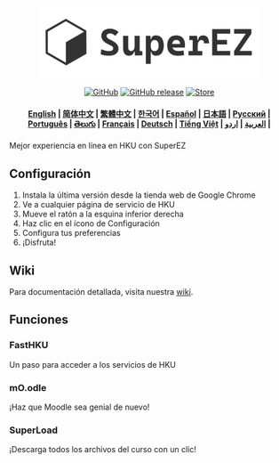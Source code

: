 <p align="center">
    <br>
    <img src="./images/logowithtext.png" width="400"/>
    <br>
</p>

<p align="center">
    <a href="https://github.com/EZ-HKU/SuperEZ/blob/main/LICENSE"><img alt="GitHub" src="https://img.shields.io/badge/LICENSE-GPL-blue"></a>
    <a href="https://github.com/EZ-HKU/SuperEZ/releases"><img alt="GitHub release" src="https://img.shields.io/badge/release-latest-green"></a>
    <a href="https://chromewebstore.google.com/detail/superez/jioahfpcicbofijpaoflhlgpkaacchka"><img alt="Store" src="https://img.shields.io/badge/extension store-download-red"></a>
</p>

<h4 align="center">
    <p>
        <a href="https://github.com/EZ-HKU/SuperEZ/">English</a> |
        <a href="https://github.com/EZ-HKU/SuperEZ/blob/main/mlp/README_zh-hans.md">简体中文</a> |
        <a href="https://github.com/EZ-HKU/SuperEZ/blob/main/mlp/README_zh-hant.md">繁體中文</a> |
        <a href="https://github.com/EZ-HKU/SuperEZ/blob/main/mlp/README_ko.md">한국어</a> |
        <a href="https://github.com/EZ-HKU/SuperEZ/blob/main/mlp/README_es.md">Español</a> |
        <a href="https://github.com/EZ-HKU/SuperEZ/blob/main/mlp/README_ja.md">日本語</a> |
        <a href="https://github.com/EZ-HKU/SuperEZ/blob/main/mlp/README_ru.md">Русский</a> |
        <a href="https://github.com/EZ-HKU/SuperEZ/blob/main/mlp/README_pt-br.md">Рortuguês</a> |
        <a href="https://github.com/EZ-HKU/SuperEZ/blob/main/mlp/README_te.md">తెలుగు</a> |
        <a href="https://github.com/EZ-HKU/SuperEZ/blob/main/mlp/README_fr.md">Français</a> |
        <a href="https://github.com/EZ-HKU/SuperEZ/blob/main/mlp/README_de.md">Deutsch</a> |
        <a href="https://github.com/EZ-HKU/SuperEZ/blob/main/mlp/README_vi.md">Tiếng Việt</a> |
        <a href="https://github.com/EZ-HKU/SuperEZ/blob/main/mlp/README_ar.md">العربية</a> |
        <a href="https://github.com/EZ-HKU/SuperEZ/blob/main/mlp/README_ur.md">اردو</a> |
    </p>
</h4>
Mejor experiencia en línea en HKU con SuperEZ

## Configuración
1. Instala la última versión desde la tienda web de Google Chrome
2. Ve a cualquier página de servicio de HKU
3. Mueve el ratón a la esquina inferior derecha
4. Haz clic en el ícono de Configuración
5. Configura tus preferencias
6. ¡Disfruta!

## Wiki
Para documentación detallada, visita nuestra [wiki](https://github.com/EZ-HKU/SuperEZ/wiki).

## Funciones
### FastHKU
Un paso para acceder a los servicios de HKU
### mO.odle
¡Haz que Moodle sea genial de nuevo!
### SuperLoad
¡Descarga todos los archivos del curso con un clic!